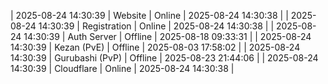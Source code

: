 | 2025-08-24 14:30:39 | Website | Online | 2025-08-24 14:30:38 |
| 2025-08-24 14:30:39 | Registration | Online | 2025-08-24 14:30:38 |
| 2025-08-24 14:30:39 | Auth Server | Offline | 2025-08-18 09:33:31 |
| 2025-08-24 14:30:39 | Kezan (PvE) | Offline | 2025-08-03 17:58:02 |
| 2025-08-24 14:30:39 | Gurubashi (PvP) | Offline | 2025-08-23 21:44:06 |
| 2025-08-24 14:30:39 | Cloudflare | Online | 2025-08-24 14:30:38 |

